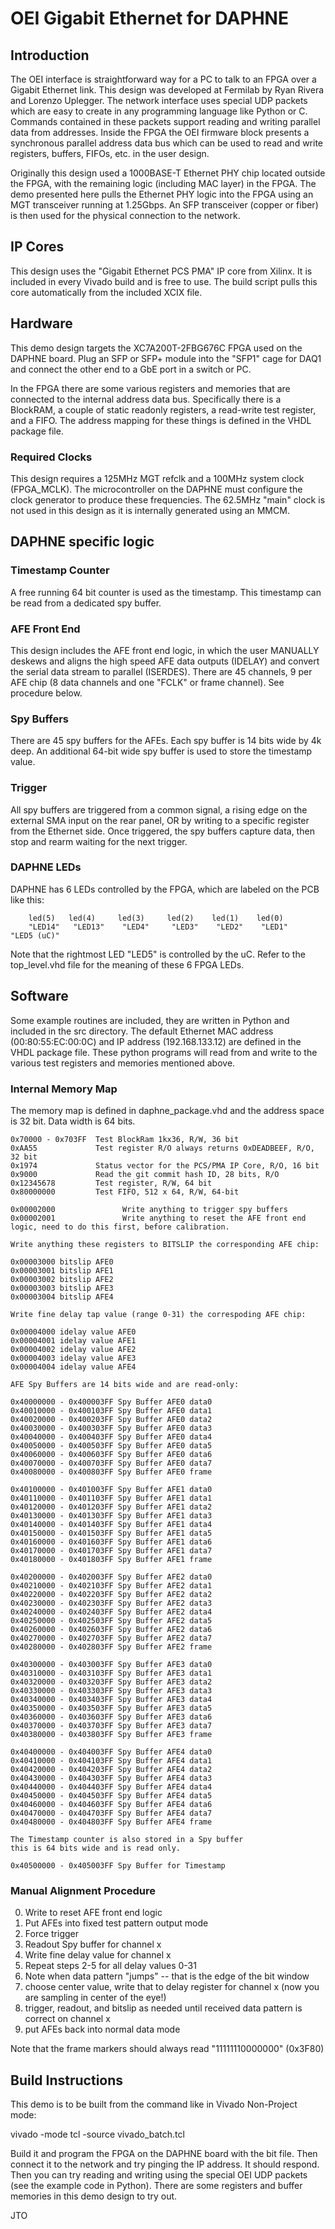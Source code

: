 # OEI Gigabit Ethernet for DAPHNE

## Introduction

The OEI interface is straightforward way for a PC to talk to an FPGA over a Gigabit Ethernet link. This design was developed at Fermilab by Ryan Rivera and Lorenzo Uplegger. The network interface uses special UDP packets which are easy to create in any programming language like Python or C. Commands contained in these packets support reading and writing parallel data from addresses. Inside the FPGA the OEI firmware block presents a synchronous parallel address data bus which can be used to read and write registers, buffers, FIFOs, etc. in the user design.

Originally this design used a 1000BASE-T Ethernet PHY chip located outside the FPGA, with the remaining logic (including MAC layer) in the FPGA. The demo presented here pulls the Ethernet PHY logic into the FPGA using an MGT transceiver running at 1.25Gbps. An SFP transceiver (copper or fiber) is then used for the physical connection to the network.

## IP Cores

This design uses the "Gigabit Ethernet PCS PMA" IP core from Xilinx. It is included in every Vivado build and is free to use. The build script pulls this core automatically from the included XCIX file.

## Hardware

This demo design targets the XC7A200T-2FBG676C FPGA used on the DAPHNE board. Plug an SFP or SFP+ module into the "SFP1" cage for DAQ1 and connect the other end to a GbE port in a switch or PC.

In the FPGA there are some various registers and memories that are connected to the internal address data bus. Specifically there is a BlockRAM, a couple of static readonly registers, a read-write test register, and a FIFO. The address mapping for these things is defined in the VHDL package file.

### Required Clocks

This design requires a 125MHz MGT refclk and a 100MHz system clock (FPGA_MCLK). The microcontroller on the DAPHNE must configure the clock generator to produce these frequencies. The 62.5MHz "main" clock is not used in this design as it is internally generated using an MMCM.

## DAPHNE specific logic

### Timestamp Counter

A free running 64 bit counter is used as the timestamp. This timestamp can be read from a dedicated spy buffer.

### AFE Front End

This design includes the AFE front end logic, in which the user MANUALLY deskews and aligns the high speed AFE data outputs (IDELAY) and convert the serial data stream to parallel (ISERDES). There are 45 channels, 9 per AFE chip (8 data channels and one "FCLK" or frame channel). See procedure below.

### Spy Buffers

There are 45 spy buffers for the AFEs. Each spy buffer is 14 bits wide by 4k deep. An additional 64-bit wide spy buffer is used to store the timestamp value.

### Trigger

All spy buffers are triggered from a common signal, a rising edge on the external SMA input on the rear panel, OR by writing to a specific register from the Ethernet side. Once triggered, the spy buffers capture data, then stop and rearm waiting for the next trigger.

### DAPHNE LEDs

DAPHNE has 6 LEDs controlled by the FPGA, which are labeled on the PCB like this:
```
    led(5)   led(4)     led(3)     led(2)    led(1)    led(0)
    "LED14"   "LED13"    "LED4"     "LED3"    "LED2"    "LED1"    "LED5 (uC)"     
```
Note that the rightmost LED "LED5" is controlled by the uC. Refer to the top_level.vhd file for the meaning of these 6 FPGA LEDs.

## Software

Some example routines are included, they are written in Python and included in the src directory. The default Ethernet MAC address (00:80:55:EC:00:0C) and IP address (192.168.133.12) are defined in the VHDL package file. These python programs will read from and write to the various test registers and memories mentioned above.

### Internal Memory Map

The memory map is defined in daphne_package.vhd and the address space is 32 bit. Data width is 64 bits.
```
0x70000 - 0x703FF  Test BlockRam 1kx36, R/W, 36 bit
0xAA55             Test register R/O always returns 0xDEADBEEF, R/O, 32 bit
0x1974             Status vector for the PCS/PMA IP Core, R/O, 16 bit
0x9000             Read the git commit hash ID, 28 bits, R/O
0x12345678         Test register, R/W, 64 bit
0x80000000         Test FIFO, 512 x 64, R/W, 64-bit

0x00002000               Write anything to trigger spy buffers
0x00002001               Write anything to reset the AFE front end logic, need to do this first, before calibration.

Write anything these registers to BITSLIP the corresponding AFE chip:

0x00003000 bitslip AFE0
0x00003001 bitslip AFE1
0x00003002 bitslip AFE2
0x00003003 bitslip AFE3
0x00003004 bitslip AFE4

Write fine delay tap value (range 0-31) the correspoding AFE chip:

0x00004000 idelay value AFE0
0x00004001 idelay value AFE1
0x00004002 idelay value AFE2
0x00004003 idelay value AFE3
0x00004004 idelay value AFE4

AFE Spy Buffers are 14 bits wide and are read-only:

0x40000000 - 0x400003FF Spy Buffer AFE0 data0 
0x40010000 - 0x400103FF Spy Buffer AFE0 data1
0x40020000 - 0x400203FF Spy Buffer AFE0 data2
0x40030000 - 0x400303FF Spy Buffer AFE0 data3
0x40040000 - 0x400403FF Spy Buffer AFE0 data4
0x40050000 - 0x400503FF Spy Buffer AFE0 data5
0x40060000 - 0x400603FF Spy Buffer AFE0 data6
0x40070000 - 0x400703FF Spy Buffer AFE0 data7
0x40080000 - 0x400803FF Spy Buffer AFE0 frame

0x40100000 - 0x401003FF Spy Buffer AFE1 data0
0x40110000 - 0x401103FF Spy Buffer AFE1 data1
0x40120000 - 0x401203FF Spy Buffer AFE1 data2
0x40130000 - 0x401303FF Spy Buffer AFE1 data3
0x40140000 - 0x401403FF Spy Buffer AFE1 data4
0x40150000 - 0x401503FF Spy Buffer AFE1 data5
0x40160000 - 0x401603FF Spy Buffer AFE1 data6
0x40170000 - 0x401703FF Spy Buffer AFE1 data7
0x40180000 - 0x401803FF Spy Buffer AFE1 frame

0x40200000 - 0x402003FF Spy Buffer AFE2 data0
0x40210000 - 0x402103FF Spy Buffer AFE2 data1
0x40220000 - 0x402203FF Spy Buffer AFE2 data2
0x40230000 - 0x402303FF Spy Buffer AFE2 data3
0x40240000 - 0x402403FF Spy Buffer AFE2 data4
0x40250000 - 0x402503FF Spy Buffer AFE2 data5
0x40260000 - 0x402603FF Spy Buffer AFE2 data6
0x40270000 - 0x402703FF Spy Buffer AFE2 data7
0x40280000 - 0x402803FF Spy Buffer AFE2 frame

0x40300000 - 0x403003FF Spy Buffer AFE3 data0
0x40310000 - 0x403103FF Spy Buffer AFE3 data1
0x40320000 - 0x403203FF Spy Buffer AFE3 data2
0x40330000 - 0x403303FF Spy Buffer AFE3 data3
0x40340000 - 0x403403FF Spy Buffer AFE3 data4
0x40350000 - 0x403503FF Spy Buffer AFE3 data5
0x40360000 - 0x403603FF Spy Buffer AFE3 data6
0x40370000 - 0x403703FF Spy Buffer AFE3 data7
0x40380000 - 0x403803FF Spy Buffer AFE3 frame

0x40400000 - 0x404003FF Spy Buffer AFE4 data0
0x40410000 - 0x404103FF Spy Buffer AFE4 data1
0x40420000 - 0x404203FF Spy Buffer AFE4 data2
0x40430000 - 0x404303FF Spy Buffer AFE4 data3
0x40440000 - 0x404403FF Spy Buffer AFE4 data4
0x40450000 - 0x404503FF Spy Buffer AFE4 data5
0x40460000 - 0x404603FF Spy Buffer AFE4 data6
0x40470000 - 0x404703FF Spy Buffer AFE4 data7
0x40480000 - 0x404803FF Spy Buffer AFE4 frame

The Timestamp counter is also stored in a Spy buffer
this is 64 bits wide and is read only.

0x40500000 - 0x405003FF Spy Buffer for Timestamp
```
### Manual Alignment Procedure

0. Write to reset AFE front end logic
1. Put AFEs into fixed test pattern output mode
2. Force trigger
3. Readout Spy buffer for channel x
4. Write fine delay value for channel x
5. Repeat steps 2-5 for all delay values 0-31
6. Note when data pattern "jumps" -- that is the edge of the bit window
7. choose center value, write that to delay register for channel x (now you are sampling in center of the eye!)
8. trigger, readout, and bitslip as needed until received data pattern is correct on channel x
9. put AFEs back into normal data mode

Note that the frame markers should always read "11111110000000"  (0x3F80)

## Build Instructions

This demo is to be built from the command like in Vivado Non-Project mode:

  vivado -mode tcl -source vivado_batch.tcl

Build it and program the FPGA on the DAPHNE board with the bit file. Then connect it to the network and try pinging the IP address. It should respond. Then you can try reading and writing using the special OEI UDP packets (see the example code in Python). There are some registers and buffer memories in this demo design to try out.

JTO
